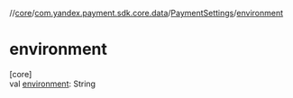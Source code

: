 //[core](../../../index.md)/[com.yandex.payment.sdk.core.data](../index.md)/[PaymentSettings](index.md)/[environment](environment.md)

# environment

[core]\
val [environment](environment.md): String
